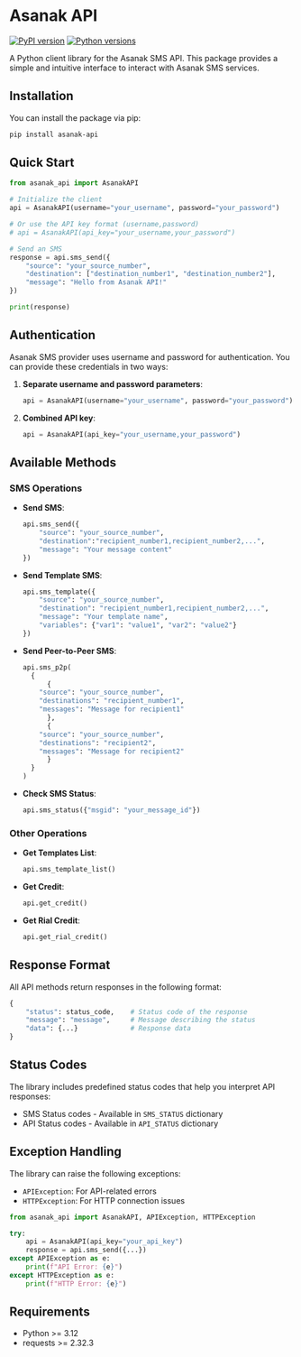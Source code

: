 # Asanak API

[![PyPI version](https://img.shields.io/pypi/v/asanak-api.svg)](https://pypi.org/project/asanak-api/0.1.0/)
[![Python versions](https://img.shields.io/pypi/pyversions/asanak-api.svg)](https://pypi.org/project/asanak-api/0.1.0/)

A Python client library for the Asanak SMS API. This package provides a simple and intuitive interface to interact with Asanak SMS services.

## Installation

You can install the package via pip:

```bash
pip install asanak-api
```

## Quick Start

```python
from asanak_api import AsanakAPI

# Initialize the client
api = AsanakAPI(username="your_username", password="your_password")

# Or use the API key format (username,password)
# api = AsanakAPI(api_key="your_username,your_password")

# Send an SMS
response = api.sms_send({
    "source": "your_source_number",
    "destination": ["destination_number1", "destination_number2"],
    "message": "Hello from Asanak API!"
})

print(response)
```

## Authentication

Asanak SMS provider uses username and password for authentication. You can provide these credentials in two ways:

1. **Separate username and password parameters**:
   ```python
   api = AsanakAPI(username="your_username", password="your_password")
   ```

2. **Combined API key**:
   ```python
   api = AsanakAPI(api_key="your_username,your_password")
   ```

## Available Methods

### SMS Operations

- **Send SMS**:
  ```python
  api.sms_send({
      "source": "your_source_number",
      "destination":"recipient_number1,recipient_number2,...",
      "message": "Your message content"
  })
  ```

- **Send Template SMS**:
  ```python
  api.sms_template({
      "source": "your_source_number", 
      "destination": "recipient_number1,recipient_number2,...",
      "message": "Your template name",
      "variables": {"var1": "value1", "var2": "value2"}
  })
  ```

- **Send Peer-to-Peer SMS**:
  ```python
  api.sms_p2p(
    {
        {
      "source": "your_source_number",
      "destinations": "recipient_number1",
      "messages": "Message for recipient1"
        },
        {
      "source": "your_source_number",
      "destinations": "recipient2",
      "messages": "Message for recipient2"
        }
    }
  )
  ```

- **Check SMS Status**:
  ```python
  api.sms_status({"msgid": "your_message_id"})
  ```

### Other Operations

- **Get Templates List**:
  ```python
  api.sms_template_list()
  ```

- **Get Credit**:
  ```python
  api.get_credit()
  ```

- **Get Rial Credit**:
  ```python
  api.get_rial_credit()
  ```

## Response Format

All API methods return responses in the following format:

```python
{
    "status": status_code,    # Status code of the response
    "message": "message",     # Message describing the status
    "data": {...}             # Response data
}
```

## Status Codes

The library includes predefined status codes that help you interpret API responses:

- SMS Status codes - Available in `SMS_STATUS` dictionary
- API Status codes - Available in `API_STATUS` dictionary

## Exception Handling

The library can raise the following exceptions:

- `APIException`: For API-related errors
- `HTTPException`: For HTTP connection issues

```python
from asanak_api import AsanakAPI, APIException, HTTPException

try:
    api = AsanakAPI(api_key="your_api_key")
    response = api.sms_send({...})
except APIException as e:
    print(f"API Error: {e}")
except HTTPException as e:
    print(f"HTTP Error: {e}")
```

## Requirements

- Python >= 3.12
- requests >= 2.32.3


